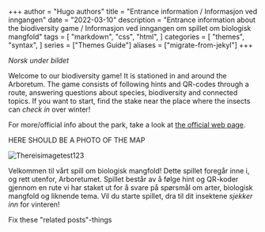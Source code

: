 +++
author = "Hugo authors"
title = "Entrance information / Informasjon ved inngangen"
date = "2022-03-10"
description = "Entrance information about the biodiversity game / Informasjon ved inngangen om spillet om biologisk mangfold"
tags = [
    "markdown",
    "css",
    "html",
]
categories = [
    "themes",
    "syntax",
]
series = ["Themes Guide"]
aliases = ["migrate-from-jekyl"]
+++

*Norsk under bildet*

Welcome to our biodiversity game! 
It is stationed in and around the Arboretum.
The game consists of following hints and QR-codes through a route, answering questions about species, biodiversity and connected topics.
If you want to start, find the stake near the place where the insects can *check in* over winter!

For more/official info about the park, take a look at [the official web page](https://www.ntnu.edu/museum/ringve-botanical-garden).

HERE SHOULD BE A PHOTO OF THE MAP

![Thereisimagetest123](/img/arboretum.jpg)

Velkommen til vårt spill om biologisk mangfold!
Dette spillet foregår inne i, og rett utenfor, Arboretumet.
Spillet består av å følge hint og QR-koder gjennom en rute vi har staket ut for å svare på spørsmål om arter, biologisk mangfold og liknende tema.
Vil du starte spillet, dra til dit insektene *sjekker inn* for vinteren! 


Fix these "related posts"-things
